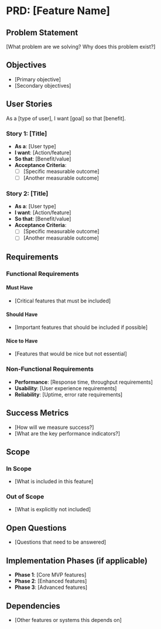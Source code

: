 # PRD: [Feature Name]

## Problem Statement

[What problem are we solving? Why does this problem exist?]

## Objectives

- [Primary objective]
- [Secondary objectives]

## User Stories

As a [type of user], I want [goal] so that [benefit].

### Story 1: [Title]
- **As a**: [User type]
- **I want**: [Action/feature]
- **So that**: [Benefit/value]
- **Acceptance Criteria**:
  - [ ] [Specific measurable outcome]
  - [ ] [Another measurable outcome]

### Story 2: [Title]
- **As a**: [User type]
- **I want**: [Action/feature]
- **So that**: [Benefit/value]
- **Acceptance Criteria**:
  - [ ] [Specific measurable outcome]
  - [ ] [Another measurable outcome]

## Requirements

### Functional Requirements

#### Must Have
- [Critical features that must be included]

#### Should Have
- [Important features that should be included if possible]

#### Nice to Have
- [Features that would be nice but not essential]

### Non-Functional Requirements
- **Performance**: [Response time, throughput requirements]
- **Usability**: [User experience requirements]
- **Reliability**: [Uptime, error rate requirements]

## Success Metrics

- [How will we measure success?]
- [What are the key performance indicators?]

## Scope

### In Scope
- [What is included in this feature]

### Out of Scope
- [What is explicitly not included]

## Open Questions

- [Questions that need to be answered]

## Implementation Phases (if applicable)

- **Phase 1**: [Core MVP features]
- **Phase 2**: [Enhanced features]
- **Phase 3**: [Advanced features]

## Dependencies

- [Other features or systems this depends on]